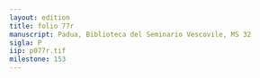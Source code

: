 ```yaml
---
layout: edition
title: folio 77r
manuscript: Padua, Biblioteca del Seminario Vescovile, MS 32
sigla: P
iip: p077r.tif
milestone: 153
---
```

